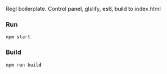 Regl boilerplate. Control panel, glslify, es6, build to index.html

### Run
`npm start`

### Build

`npm run build`

